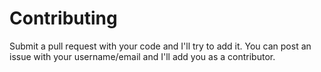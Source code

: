# Contributing
Submit a pull request with your code and I'll try to add it. You can post an issue with your username/email and I'll add you as a contributor.
